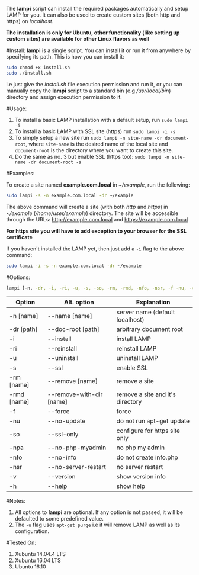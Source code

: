 The **lampi** script can install the required packages automatically and setup LAMP for you. It can also be used to create custom sites (both http and https) on *localhost*.

**The installation is only for Ubuntu, other functionality (like setting up custom sites) are available for other Linux flavors as well**

#Install:
**lampi** is a single script. You can install it or run it from anywhere by specifying its path. This is how you can install it:

```sh
sudo chmod +x install.sh
sudo ./install.sh
```
i.e just give the *install.sh* file execution permission and run it, or you can manually copy the **lampi** script to a standard bin (e.g */usr/local/bin*) directory and assign execution permission to it.

#Usage:

1. To install a basic LAMP installation with a default setup, run `sudo lampi -i`
2. To install a basic LAMP with SSL site (https) run `sudo lampi -i -s`
3. To simply setup a new site run `sudo lampi -n site-name -dr document-root`, where `site-name` is the desired name of the local site and `document-root` is the directory where you want to create this site.
4. Do the same as no. 3 but enable SSL (https too): `sudo lampi -n site-name -dr document-root -s`

#Examples:

To create a site named **example.com.local** in *~/example*, run the following:

```sh
sudo lampi -s -n example.com.local -dr ~/example
```
The above command will create a site (with both *http* and *https*) in *~/example* (*/home/user/example*) directory. The site will be accessible through the URLs:
http://example.com.local and https://example.com.local

**For https site you will have to add exception to your browser for the SSL certificate**

If you haven't installed the LAMP yet, then just add a `-i` flag to the above command:

```sh
sudo lampi -i -s -n example.com.local -dr ~/example
```

#Options:

```sh
lampi [-n, -dr, -i, -ri, -u, -s, -so, -rm, -rmd, -nfo, -nsr, -f -nu, -v, -h]
```

Option | Alt. option | Explanation
------ | ----------- | ----------
-n [name] | --name [name]                | server name (default localhost)
-dr [path] | --doc-root [path]           | arbitrary document root
-i | --install                           | install LAMP
-ri | --reinstall                        | reinstall LAMP
-u | --uninstall                         | uninstall LAMP
-s | --ssl                               | enable SSL
-rm [name] | --remove [name]             | remove a site
-rmd [name] | --remove-with-dir [name]   | remove a site and it's directory
-f | --force                             | force
-nu | --no-update                        | do not run apt-get update
-so | --ssl-only                         | configure for https site only 
-npa | --no-php-myadmin                  | no php my admin
-nfo | --no-info                         | do not create info.php
-nsr | --no-server-restart               | no server restart
-v | --version                           | show version info
-h | --help                              | show help 

#Notes:

1. All options to **lampi** are optional. If any option is not passed, it will be defaulted to some predefined value.
2. The `-u` flag uses `apt-get purge` i.e it will remove LAMP as well as its configuration.

#Tested On:

1. Xubuntu 14.04.4 LTS
2. Xubuntu 16.04 LTS
3. Ubuntu 16.10
